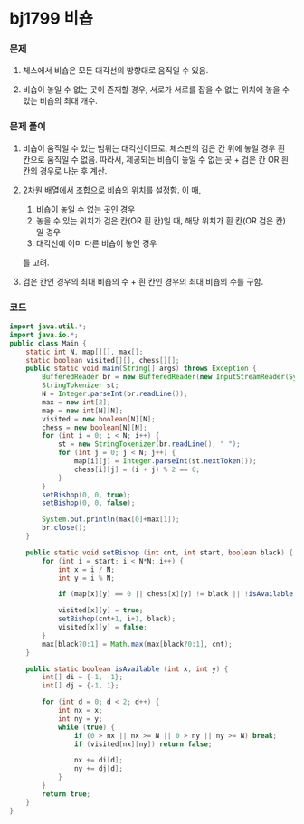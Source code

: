 # bj1799 비숍

### 문제

1. 체스에서 비숍은 모든 대각선의 방향대로 움직일 수 있음.

2. 비숍이 놓일 수 없는 곳이 존재할 경우, 서로가 서로를 잡을 수 없는 위치에 놓을 수 있는 비숍의 최대 개수.

   

### 문제 풀이

1. 비숍이 움직일 수 있는 범위는 대각선이므로, 체스판의 검은 칸 위에 놓일 경우 흰 칸으로 움직일 수 없음. 따라서, 제공되는 비숍이 놓일 수 없는 곳 + 검은 칸 OR 흰 칸의 경우로 나눈 후 계산.

2. 2차원 배열에서 조합으로 비숍의 위치를 설정함. 이 때,

   1. 비숍이 놓일 수 없는 곳인 경우
   2. 놓을 수 있는 위치가 검은 칸(OR 흰 칸)일 때, 해당 위치가 흰 칸(OR 검은 칸) 일 경우
   3. 대각선에 이미 다른 비숍이 놓인 경우

   를 고려.

3. 검은 칸인 경우의 최대 비숍의 수 + 흰 칸인 경우의 최대 비숍의 수를 구함.



### 코드

```java
import java.util.*;
import java.io.*;
public class Main {
    static int N, map[][], max[];
    static boolean visited[][], chess[][];
    public static void main(String[] args) throws Exception {
        BufferedReader br = new BufferedReader(new InputStreamReader(System.in));
        StringTokenizer st;
        N = Integer.parseInt(br.readLine());
        max = new int[2];
        map = new int[N][N];
        visited = new boolean[N][N];
        chess = new boolean[N][N];
        for (int i = 0; i < N; i++) {
            st = new StringTokenizer(br.readLine(), " ");
            for (int j = 0; j < N; j++) {
                map[i][j] = Integer.parseInt(st.nextToken());
                chess[i][j] = (i + j) % 2 == 0;
            }
        }
        setBishop(0, 0, true);
        setBishop(0, 0, false);

        System.out.println(max[0]+max[1]);
        br.close();
    }

    public static void setBishop (int cnt, int start, boolean black) {
        for (int i = start; i < N*N; i++) {
            int x = i / N;
            int y = i % N;

            if (map[x][y] == 0 || chess[x][y] != black || !isAvailable(x, y)) continue;

            visited[x][y] = true;
            setBishop(cnt+1, i+1, black);
            visited[x][y] = false;
        }
        max[black?0:1] = Math.max(max[black?0:1], cnt);
    }

    public static boolean isAvailable (int x, int y) {
        int[] di = {-1, -1};
        int[] dj = {-1, 1};

        for (int d = 0; d < 2; d++) {
            int nx = x;
            int ny = y;
            while (true) {
                if (0 > nx || nx >= N || 0 > ny || ny >= N) break;
                if (visited[nx][ny]) return false;

                nx += di[d];
                ny += dj[d];
            }
        }
        return true;
    }
}
```


